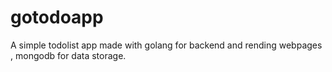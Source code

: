 # gotodoapp

A simple todolist app made with golang for backend and rending webpages , mongodb for data storage.